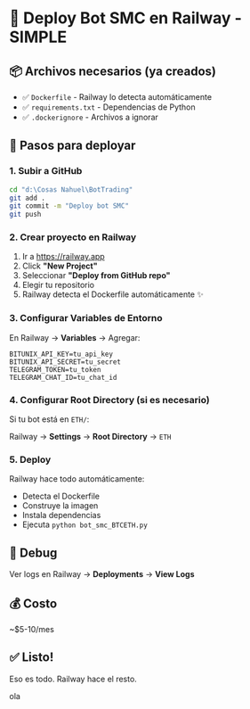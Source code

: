 # 🚂 Deploy Bot SMC en Railway - SIMPLE

## 📦 Archivos necesarios (ya creados)

- ✅ `Dockerfile` - Railway lo detecta automáticamente
- ✅ `requirements.txt` - Dependencias de Python
- ✅ `.dockerignore` - Archivos a ignorar

## 🚀 Pasos para deployar

### 1. Subir a GitHub

```bash
cd "d:\Cosas Nahuel\BotTrading"
git add .
git commit -m "Deploy bot SMC"
git push
```

### 2. Crear proyecto en Railway

1. Ir a https://railway.app
2. Click **"New Project"**
3. Seleccionar **"Deploy from GitHub repo"**
4. Elegir tu repositorio
5. Railway detecta el Dockerfile automáticamente ✨

### 3. Configurar Variables de Entorno

En Railway → **Variables** → Agregar:

```
BITUNIX_API_KEY=tu_api_key
BITUNIX_API_SECRET=tu_secret
TELEGRAM_TOKEN=tu_token
TELEGRAM_CHAT_ID=tu_chat_id
```

### 4. Configurar Root Directory (si es necesario)

Si tu bot está en `ETH/`:

Railway → **Settings** → **Root Directory** → `ETH`

### 5. Deploy

Railway hace todo automáticamente:
- Detecta el Dockerfile
- Construye la imagen
- Instala dependencias
- Ejecuta `python bot_smc_BTCETH.py`

## 🐛 Debug

Ver logs en Railway → **Deployments** → **View Logs**

## 💰 Costo

~$5-10/mes

## ✅ Listo!

Eso es todo. Railway hace el resto.

ola